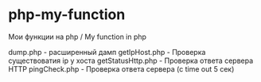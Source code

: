 # php-my-function
Мои функции на php / My function in php

dump.php - расширенный дамп
getIpHost.php - Проверка существоватия ip у хоста
getStatusHttp.php - Проверка ответа сервера HTTP
pingCheck.php - Проверка ответа сервера (с time out 5 сек)
